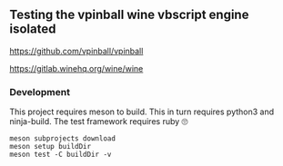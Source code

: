 ## Testing the vpinball wine vbscript engine isolated

https://github.com/vpinball/vpinball

https://gitlab.winehq.org/wine/wine

### Development

This project requires meson to build. This in turn requires python3 and ninja-build. The test framework requires ruby 🙄

```
meson subprojects download
meson setup buildDir
meson test -C buildDir -v
```